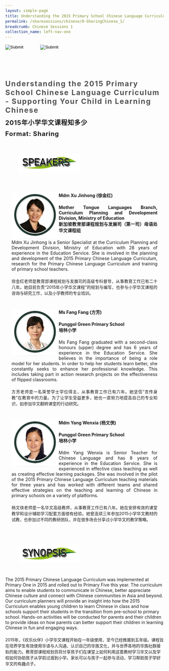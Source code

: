 ```yaml
---
layout: simple-page
title: Understanding the 2015 Primary School Chinese Language Curriculum - Supporting Your Child in Learning Chinese
permalink: /sharesessions/chinese/0-SharingChinese_1/
breadcrumb: Chinese Sessions 1
collection_name: left-nav-one
---
```




<input type="image" name="btnBack" id="btnBack" onclick="goBack()" src="/images/btnBack.png" style="height:70px;">
<input type="image" name="btnRegister" id="btnRegister" src="/images/btnClosed.png"
    style="height:70px;padding-left: 50px;" />

<link href="/misc/bootstrap.min.css" rel="stylesheet" />
<link href="/misc/Site.css" rel="stylesheet" />
<style>
    .divSPMain {
        padding: 20px;
        padding-top: 20px;
        text-align: justify;
        border-radius: 20px;
    }
    .divSPInfo {
        padding-top: 1px;
    }
</style>

<div id="PanelSess">
    <div class="col-md-12" style="padding-top: 40px;">
        <b>
            <span id="lblTitle_EL" style="font-weight: bold; font-size: 23px; letter-spacing: 2px; color: #525252">
                Understanding the 2015 Primary School Chinese Language Curriculum - Supporting Your Child in Learning Chinese</span></b>
    </div>
    <div class="col-md-12" style="padding-top: 10px;">
        <span id="lblTitle_OL" style="font-weight: bold; font-size: 20px; letter-spacing: 1px;">
        2015年小学华文课程知多少</span>
    </div>
    <div class="col-md-12" style="padding-top: 10px;">
        <span id="tblFormat" style="font-weight: bold; font-size: 20px; letter-spacing: 1px;"><b>Format:</b>
            Sharing</span>
    </div>
    <div class="row divSPMain">
        <h2 style="text-decoration: underline; padding-left: 20px;">
            <img src="/images/sessions/HDerSpeakers.png" style="height: 60px;width:199px;" /></h2>
        <div class="col-md-2">
        </div>
    </div>
<div class="row divSPMain">
                            <div class="col-md-2">
                                <img id="RptSpeaker_Img_0" src="/images/sessions/C131.png" style="float: left; width: 150px;" />
                            </div>
                            <div class="divSPInfo col-md-10">
                                <div class="col-md-12" style="font-weight: bold;">
                                    <span id="RptSpeaker_lblName_0">Mdm Xu Jinhong (徐金红)</span>
                                </div>
                                <div class="col-md-12" style="padding-top: 20px; font-weight: bold;">
                                    <span id="RptSpeaker_lblOrg_EL_0">Mother Tongue Languages Branch, Curriculum Planning and Development Division, Ministry of Education  </span>
                                </div>
                                <div class="col-md-12" style="font-weight: bold;">
                                    <span id="RptSpeaker_lblOrg_OL_0">新加坡教育部课程规划与发展司（第一司）母语处华文课程组</span>
                                </div>
                                <div class="col-md-12" style="padding-top: 20px;">
                                    <span id="RptSpeaker_Label1_0">Mdm Xu Jinhong is a Senior Specialist at the Curriculum Planning and Development Division, Ministry of Education with 28 years of experience in the Education Service. She is involved in the planning and development of the 2015 Primary Chinese Language Curriculum, research for the Primary Chinese Language Curriculum and training of primary school teachers.</span>
                                </div>
                                <div class="col-md-12" style="padding-top: 20px; font-size: 13px;">
                                    <span id="RptSpeaker_Label2_0">徐金红老师是教育部课程规划与发展司的高级专科督导，从事教育工作已有二十八年。她目前负责“2015年小学华文课程”的规划与编写，也参与小学华文课程的咨询与研究工作，以及小学教师的专业培训。</span>
                                </div>
                            </div>
                        </div>
                        <div class="row divSPMain">
                            <div class="col-md-2">
                                <img id="RptSpeaker_Img_1" src="/images/sessions/C132.png" style="float: left; width: 150px;" />
                            </div>
                            <div class="divSPInfo col-md-10">
                                <div class="col-md-12" style="font-weight: bold;">
                                    <span id="RptSpeaker_lblName_1">Ms Fang Fang (方芳)</span>
                                </div>
                                <div class="col-md-12" style="padding-top: 20px; font-weight: bold;">
                                    <span id="RptSpeaker_lblOrg_EL_1">Punggol Green Primary School</span>
                                </div>
                                <div class="col-md-12" style="font-weight: bold;">
                                    <span id="RptSpeaker_lblOrg_OL_1">培林小学</span>
                                </div>
                                <div class="col-md-12" style="padding-top: 20px;">
                                    <span id="RptSpeaker_Label1_1">Ms Fang Fang graduated with a second-class honours (upper) degree and has 6 years of experience in the Education Service. She believes in the importance of being a role model for her students. In order to help her students learn better, she constantly seeks to enhance her professional knowledge. This includes taking part in action research projects on the effectiveness of flipped classrooms.</span>
                                </div>
                                <div class="col-md-12" style="padding-top: 20px; font-size: 13px;">
                                    <span id="RptSpeaker_Label2_1">方芳老师是一名荣誉学士学位得主，从事教育工作已有六年。她坚信“言传身教”在教育中的力量。为了让学生受益更多，她也一直努力地提高自己的专业知识，如参加华文翻转课室的行动研究。</span>
                                </div>
                            </div>
                        </div>
                        <div class="row divSPMain">
                            <div class="col-md-2">
                                <img id="RptSpeaker_Img_2" src="/images/sessions/C133.png" style="float: left; width: 150px;" />
                            </div>
                            <div class="divSPInfo col-md-10">
                                <div class="col-md-12" style="font-weight: bold;">
                                    <span id="RptSpeaker_lblName_2">Mdm Yang Wenxia (杨文侠)</span>
                                </div>
                                <div class="col-md-12" style="padding-top: 20px; font-weight: bold;">
                                    <span id="RptSpeaker_lblOrg_EL_2">Punggol Green Primary School</span>
                                </div>
                                <div class="col-md-12" style="font-weight: bold;">
                                    <span id="RptSpeaker_lblOrg_OL_2">培林小学</span>
                                </div>
                                <div class="col-md-12" style="padding-top: 20px;">
                                    <span id="RptSpeaker_Label1_2">Mdm Yang Wenxia is Senior Teacher for Chinese Language and has 8 years of experience in the Education Service. She is experienced in effective class teaching as well as creating effective learning packages. She was involved in the pilot of the 2015 Primary Chinese Language Curriculum teaching materials for three years and has worked with different teams and shared effective strategies on the teaching and learning of Chinese in primary schools on a variety of platforms.</span>
                                </div>
                                <div class="col-md-12" style="padding-top: 20px; font-size: 13px;">
                                    <span id="RptSpeaker_Label2_2">杨文侠老师是一名华文高级教师，从事教育工作已有八年。她在安排有效的课堂教学和设计辅助学习配套方面很有经验。她曾连续三年参加2015小学华文教材的试教，也参加过不同的教研团队，并在很多场合分享过小学华文的教学策略。</span>
                                </div>
                            </div>
                        </div>
    <div class="row divSPMain">
        <h2 style="text-decoration: underline; padding-left: 20px;">
            <img src="/images/sessions/HderSynopsis.png" style="height: 60px;width:199px;" /></h2>
        <div class="col-md-2">
        </div>
    </div>
    <div class="col-md-2">
    </div>
    <div class="divSPInfo col-md-10">
                        <div class="col-md-12">
                            <span id="lblSynosis_EL">The 2015 Primary Chinese Language Curriculum was implemented at Primary One in 2015 and rolled out to Primary Five this year.   The curriculum aims to enable students to communicate in Chinese, better appreciate Chinese culture and connect with Chinese communities in Asia and beyond.   Our curriculum planners will provide an insight into how the 2015 Curriculum enables young children to learn Chinese in class and how schools support their students in the transition from pre-school to primary school.   Hands-on activities will be conducted for parents and their children to provide ideas on how parents can better support their children in learning Chinese in fun and engaging ways. </span>
                        </div>
                        <div class="col-md-12" style="padding-top: 20px; font-size: 13px;">
                            <span id="lblSynosis_OL">2015年，《欢乐伙伴》小学华文课程开始在一年级使用，至今已经推展到五年级。课程旨在培养学生有效使用华语与人沟通、认识自己的华族文化，并与世界各地的华族社群接轨的能力。教育部课程规划员将分享孩子们在课堂上如何利用这套教材学习华文以及学校如何协助孩子从学前过渡到小学。家长可以与孩子一起参与活动，学习帮助孩子学好华文的有趣点子。</span>
                        </div>
                    </div>

</div>
